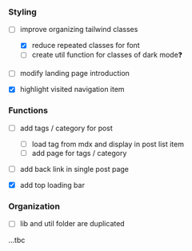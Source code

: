 ### Styling

- [ ] improve organizing tailwind classes

  - [x] reduce repeated classes for font
  - [ ] create util function for classes of dark mode❓

- [ ] modify landing page introduction
- [x] highlight visited navigation item

### Functions

- [ ] add tags / category for post

  - [ ] load tag from mdx and display in post list item
  - [ ] add page for tags / category

- [ ] add back link in single post page
- [x] add top loading bar

### Organization

- [ ] lib and util folder are duplicated

...tbc
